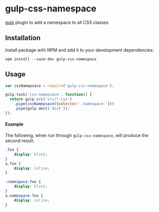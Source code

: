 # gulp-css-namespace

[gulp](http://gulpjs.com/) plugin to add a namespace to all CSS classes

## Installation

Install package with NPM and add it to your development dependencies:

```
npm install --save-dev gulp-css-namespace
```

## Usage

```javascript
var cssNamepsace = require('gulp-css-namespace');

gulp.task('css-namepsace', function() {
  return gulp.src('src/*.css')
	.pipe(cssNamepsace({selector:'.namespace-'}))
	.pipe(gulp.dest('dist'));
});
```
#### Example

The following, when run through `gulp-css-namespace`, will produce the second result.

```css
.foo {
	display: block;
}
a.foo {
	display: inline;
}
```

```css
.namespace-foo {
	display: block;
}
a.namespace-foo {
	display: inline;
}
```
